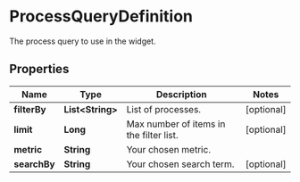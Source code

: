 # ProcessQueryDefinition

The process query to use in the widget.

## Properties

| Name         | Type                   | Description                             | Notes      |
| ------------ | ---------------------- | --------------------------------------- | ---------- |
| **filterBy** | **List&lt;String&gt;** | List of processes.                      | [optional] |
| **limit**    | **Long**               | Max number of items in the filter list. | [optional] |
| **metric**   | **String**             | Your chosen metric.                     |
| **searchBy** | **String**             | Your chosen search term.                | [optional] |
